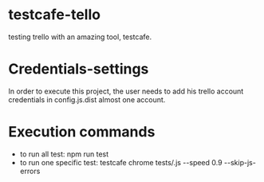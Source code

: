 # testcafe-tello
testing trello with an amazing tool, testcafe.

# Credentials-settings
In order to execute this project, the user needs to add his trello account credentials
in config.js.dist almost one account.

# Execution commands
- to run all test:
    npm run test
- to run one specific test:
    testcafe chrome tests/<test>.js --speed 0.9 --skip-js-errors

